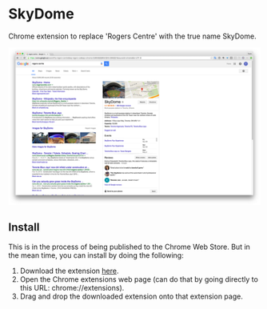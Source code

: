 # SkyDome

Chrome extension to replace 'Rogers Centre' with the true name SkyDome.

![SkyDome screenshot](https://raw.githubusercontent.com/travisjeffery/skydome/master/screenshot.png)

## Install

This is in the process of being published to the Chrome Web Store. But in the mean time, you can install by doing the following:

1. Download the extension [here](https://github.com/travisjeffery/skydome/releases/download/v1.0.0/skydome.crx).
2. Open the Chrome extensions web page (can do that by going directly to this URL: chrome://extensions).
3. Drag and drop the downloaded extension onto that extension page.

